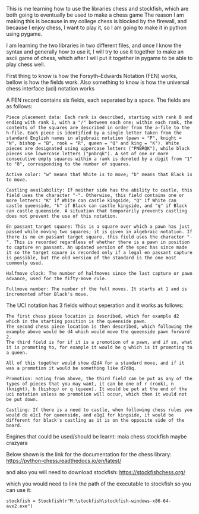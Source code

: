This is me learning how to use the libraries chess and stockfish, which are both going to eventually be used to make a chess game
The reason I am making this is because in my college chess is blocked by the firewall, and because I enjoy chess, I want to play it, so I am going to make it in python using pygame.

I am learning the two libraries in two different files, and once I know the syntax and generally how to use it, I will try to use it together to make an ascii game of chess, which after I will put it together in pygame to be able to play chess well.

First thing to know is how the Forsyth–Edwards Notation (FEN) works, bellow is how the fields work.
Also something to know is how the universal chess interface (uci) notation works

A FEN record contains six fields, each separated by a space. The fields are as follows:

    Piece placement data: Each rank is described, starting with rank 8 and ending with rank 1, with a "/" between each one; within each rank, the contents of the squares are described in order from the a-file to the h-file. Each piece is identified by a single letter taken from the standard English names in algebraic notation (pawn = "P", knight = "N", bishop = "B", rook = "R", queen = "Q" and king = "K"). White pieces are designated using uppercase letters ("PNBRQK"), while black pieces use lowercase letters ("pnbrqk"). A set of one or more consecutive empty squares within a rank is denoted by a digit from "1" to "8", corresponding to the number of squares.
    
    Active color: "w" means that White is to move; "b" means that Black is to move.
    
    Castling availability: If neither side has the ability to castle, this field uses the character "-". Otherwise, this field contains one or more letters: "K" if White can castle kingside, "Q" if White can castle queenside, "k" if Black can castle kingside, and "q" if Black can castle queenside. A situation that temporarily prevents castling does not prevent the use of this notation.
    
    En passant target square: This is a square over which a pawn has just passed while moving two squares; it is given in algebraic notation. If there is no en passant target square, this field uses the character "-". This is recorded regardless of whether there is a pawn in position to capture en passant. An updated version of the spec has since made it so the target square is recorded only if a legal en passant capture is possible, but the old version of the standard is the one most commonly used.

    Halfmove clock: The number of halfmoves since the last capture or pawn advance, used for the fifty-move rule.
    
    Fullmove number: The number of the full moves. It starts at 1 and is incremented after Black's move.

The UCI notation has 3 fields without seperation and it works as follows:

    The first chess piece location is described, which for example d2 which in the starting position is the queenside pawn.
    The second chess piece location is then described, which following the example above would be d4 which would move the queenside pawn forward 2.
    The third field is for if it is a promotion of a pawn, and if so, what it is promoting to, for example it would be q which is it promoting to a queen.

    All of this together would show d2d4 for a standard move, and if it was a promotion it would be something like d7d8q.

    Promotion: noting from above, the third field can be put as any of the types of pieces that you may want, it can be one of r (rook), n (knight), b (bishop) or q (queen). It would be put at the end of the uci notation unless no promotion will occur, which then it would not be put down.

    Castling: If there is a need to castle, when following chess rules you would do e1c1 for queenside, and e1g1 for kingside, it would be different for black's castling as it is on the opposite side of the board.

    

Engines that could be used/should be learnt:
maia chess
stockfish
maybe crazyara

Below shown is the link for the documentation for the chess library:
https://python-chess.readthedocs.io/en/latest/

and also you will need to download stockfish:
https://stockfishchess.org/

which you would need to link the path of the executable to stockfish so you can use it:

```
stockfish = Stockfish(r"M:\stockfish\stockfish-windows-x86-64-avx2.exe")
```
